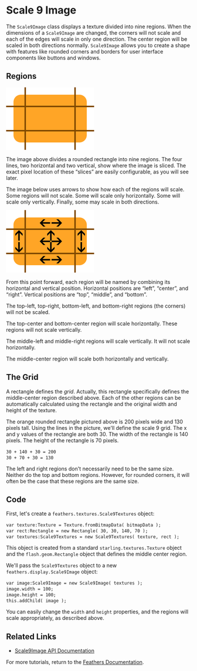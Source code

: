 # Scale 9 Image

The `Scale9Image` class displays a texture divided into nine regions. When the dimensions of a `Scale9Image` are changed, the corners will not scale and each of the edges will scale in only one direction. The center region will be scaled in both directions normally. `Scale9Image` allows you to create a shape with features like rounded corners and borders for user interface components like buttons and windows.

## Regions

![](images/scale9.png)

The image above divides a rounded rectangle into nine regions. The four lines, two horizontal and two vertical, show where the image is sliced. The exact pixel location of these “slices” are easily configurable, as you will see later.

The image below uses arrows to show how each of the regions will scale. Some regions will not scale. Some will scale only horizontally. Some will scale only vertically. Finally, some may scale in both directions.

![](images/scale9-arrows.png)

From this point forward, each region will be named by combining its horizontal and vertical position. Horizontal positions are “left”, “center”, and “right”. Vertical positions are “top”, “middle”, and “bottom”.

The top-left, top-right, bottom-left, and bottom-right regions (the corners) will not be scaled.

The top-center and bottom-center region will scale horizontally. These regions will not scale vertically.

The middle-left and middle-right regions will scale vertically. It will not scale horizontally.

The middle-center region will scale both horizontally and vertically.

## The Grid

A rectangle defines the *grid*. Actually, this rectangle specifically defines the middle-center region described above. Each of the other regions can be automatically calculated using the rectangle and the original width and height of the texture.

The orange rounded rectangle pictured above is 200 pixels wide and 130 pixels tall. Using the lines in the picture, we'll define the scale 9 grid. The x and y values of the rectangle are both 30. The width of the rectangle is 140 pixels. The height of the rectangle is 70 pixels.

``` code
30 + 140 + 30 = 200
30 + 70 + 30 = 130
```

The left and right regions don't necessarily need to be the same size. Neither do the top and bottom regions. However, for rounded corners, it will often be the case that these regions are the same size.

## Code

First, let's create a `feathers.textures.Scale9Textures` object:

``` code
var texture:Texture = Texture.fromBitmapData( bitmapData );
var rect:Rectangle = new Rectangle( 30, 30, 140, 70 );
var textures:Scale9Textures = new Scale9Textures( texture, rect );
```

This object is created from a standard `starling.textures.Texture` object and the `flash.geom.Rectangle` object that defines the middle center region.

We'll pass the `Scale9Textures` object to a new `feathers.display.Scale9Image` object:

``` code
var image:Scale9Image = new Scale9Image( textures );
image.width = 100;
image.height = 100;
this.addChild( image );
```

You can easily change the `width` and `height` properties, and the regions will scale appropriately, as described above.

## Related Links

-   [Scale9Image API Documentation](http://feathersui.com/documentation/feathers/display/Scale9Image.html)

For more tutorials, return to the [Feathers Documentation](index.html).


